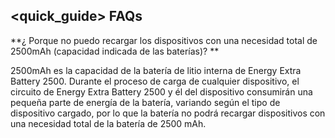 ## <quick_guide> FAQs

**¿ Porque no puedo recargar los dispositivos con una necesidad total de 2500mAh (capacidad indicada de las baterías)?
**

2500mAh es la capacidad de la batería de litio interna de Energy Extra Battery 2500. Durante el proceso de carga de cualquier dispositivo, el circuito de Energy Extra Battery 2500 y él del dispositivo consumirán una pequeña parte de energía de la batería, variando según el tipo de dispositivo  cargado, por lo que la batería no podrá recargar dispositivos con una necesidad total de la batería de 2500 mAh.
